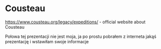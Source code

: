 # Cousteau
https://www.cousteau.org/legacy/expeditions/ - official website about Cousteau

Połowa tej prezentacji nie jest moja, ja po prostu pobrałem z interneta jakąś prezentację i wstawiłam swoje informacje
